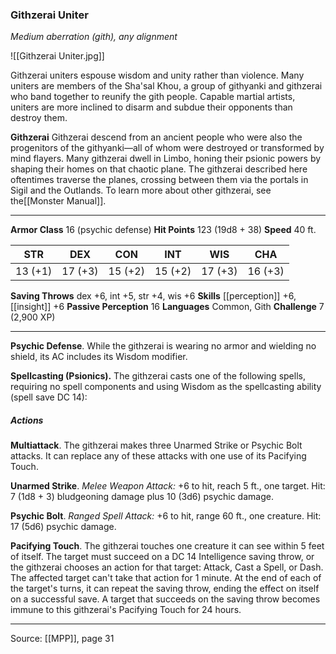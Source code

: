 ### Githzerai Uniter
_Medium aberration (gith), any alignment_

![[Githzerai Uniter.jpg]]

Githzerai uniters espouse wisdom and unity rather than violence. Many uniters are members of the Sha'sal Khou, a group of githyanki and githzerai who band together to reunify the gith people. Capable martial artists, uniters are more inclined to disarm and subdue their opponents than destroy them.


**Githzerai** Githzerai descend from an ancient people who were also the progenitors of the githyanki—all of whom were destroyed or transformed by mind flayers. Many githzerai dwell in Limbo, honing their psionic powers by shaping their homes on that chaotic plane. The githzerai described here oftentimes traverse the planes, crossing between them via the portals in Sigil and the Outlands. To learn more about other githzerai, see the[[Monster Manual]].





---

**Armor Class** 16 (psychic defense)
**Hit Points** 123 (19d8 + 38)
**Speed** 40 ft.

| STR     | DEX     | CON     | INT     | WIS     | CHA     |
|---------|---------|---------|---------|---------|---------|
| 13 (+1) | 17 (+3) | 15 (+2) | 15 (+2) | 17 (+3) | 16 (+3) |

**Saving Throws** dex +6, int +5, str +4, wis +6
**Skills** [[perception]] +6, [[insight]] +6
**Passive Perception** 16
**Languages** Common, Gith
**Challenge** 7 (2,900 XP)

---

**Psychic Defense**. While the githzerai is wearing no armor and wielding no shield, its AC includes its Wisdom modifier.

**Spellcasting (Psionics).** The githzerai casts one of the following spells, requiring no spell components and using Wisdom as the spellcasting ability (spell save DC 14):

##### Actions
**Multiattack**. The githzerai makes three Unarmed Strike or Psychic Bolt attacks. It can replace any of these attacks with one use of its Pacifying Touch.

**Unarmed Strike**. _Melee Weapon Attack:_ +6 to hit, reach 5 ft., one target. Hit: 7 (1d8 + 3) bludgeoning damage plus 10 (3d6) psychic damage.

**Psychic Bolt**. _Ranged Spell Attack:_ +6 to hit, range 60 ft., one creature. Hit: 17 (5d6) psychic damage.

**Pacifying Touch**. The githzerai touches one creature it can see within 5 feet of itself. The target must succeed on a DC 14 Intelligence saving throw, or the githzerai chooses an action for that target: Attack, Cast a Spell, or Dash. The affected target can't take that action for 1 minute. At the end of each of the target's turns, it can repeat the saving throw, ending the effect on itself on a successful save. A target that succeeds on the saving throw becomes immune to this githzerai's Pacifying Touch for 24 hours.


---

Source: [[MPP]], page 31